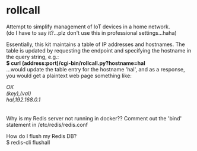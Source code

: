 # rollcall
Attempt to simplify management of IoT devices in a home network.  
(do I have to say it?...plz don't use this in professional settings...haha)  
  
Essentially, this kit maintains a table of IP addresses and hostnames. The table is updated by requesting the endpoint and specifying the hostname in the query string, e.g.:  
<b>$ curl (address:port)/cgi-bin/rollcall.py?hostname=hal</b>    
...would update the table entry for the hostname 'hal', and as a response, you would get a plaintext web page something like:  
  
<i>
OK<br />
(key),(val)<br />
hal,192.168.0.1<br />
</i>  
<br /><br />  
Why is my Redis server not running in docker??  
Comment out the 'bind' statement in /etc/redis/redis.conf

How do I flush my Redis DB?  
$ redis-cli flushall
